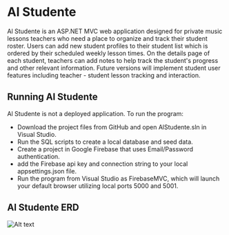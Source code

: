 # Al Studente

Al Studente is an ASP.NET MVC web application designed for private music lessons teachers who need a place to organize and track their student roster. Users can add new student profiles to their student list which is ordered by their scheduled weekly lesson times. On the details page of each student, teachers can add notes to help track the student's progress and other relevant information. Future versions will implement student user features including teacher - student lesson tracking and interaction.

## Running Al Studente

Al Studente is not a deployed application. To run the program:
  - Download the project files from GitHub and open AlStudente.sln in Visual Studio. 
  - Run the SQL scripts to create a local database and seed data. 
  - Create a project in Google Firebase that uses Email/Password authentication. 
  - add the Firebase api key and connection string to your local appsettings.json file. 
  - Run the program from Visual Studio as FirebaseMVC, which will launch your default
    browser utilizing local ports 5000 and 5001.


## Al Studente ERD

![Alt text](/alstudente/AlStudenteERD.png?raw=true "Al Studente ERD")